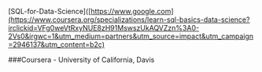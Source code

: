[SQL-for-Data-Science]([https://www.google.com](https://www.coursera.org/specializations/learn-sql-basics-data-science?irclickid=VFg0weVtRxyNUE8zH91MswszUkAQVZzn%3A0-2Vs0&irgwc=1&utm_medium=partners&utm_source=impact&utm_campaign=2946137&utm_content=b2c)

###Coursera - University of California, Davis
